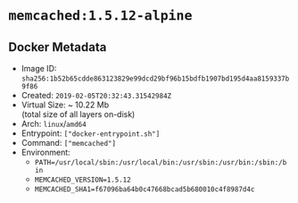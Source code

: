 # `memcached:1.5.12-alpine`

## Docker Metadata

- Image ID: `sha256:1b52b65cdde863123829e99dcd29bf96b15bdfb1907bd195d4aa8159337b9f86`
- Created: `2019-02-05T20:32:43.31542984Z`
- Virtual Size: ~ 10.22 Mb  
  (total size of all layers on-disk)
- Arch: `linux`/`amd64`
- Entrypoint: `["docker-entrypoint.sh"]`
- Command: `["memcached"]`
- Environment:
  - `PATH=/usr/local/sbin:/usr/local/bin:/usr/sbin:/usr/bin:/sbin:/bin`
  - `MEMCACHED_VERSION=1.5.12`
  - `MEMCACHED_SHA1=f67096ba64b0c47668bcad5b680010c4f8987d4c`
